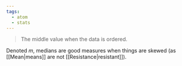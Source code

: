 ```yaml
---
tags:
  - atom
  - stats
---
```

> The middle value when the data is ordered.

Denoted $m$, medians are good measures when things are skewed (as [[Mean|means]] are not [[Resistance|resistant]]).